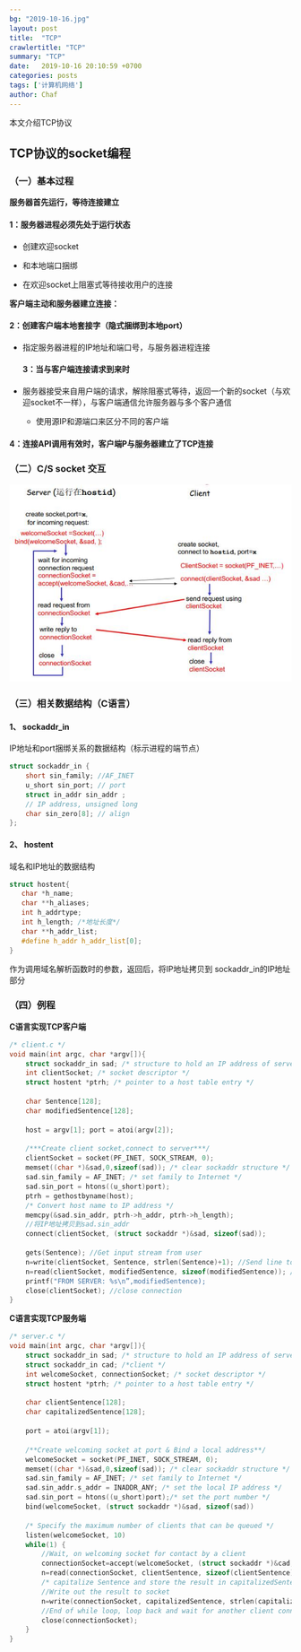 ```yaml
---
bg: "2019-10-16.jpg"
layout: post
title:  "TCP"
crawlertitle: "TCP"
summary: "TCP"
date:   2019-10-16 20:10:59 +0700
categories: posts
tags: ['计算机网络']
author: Chaf
---
```


本文介绍TCP协议

## TCP协议的socket编程

### （一）基本过程

  **服务器首先运行，等待连接建立**

#### 1：服务器进程必须先处于运行状态

* 创建欢迎socket

* 和本地端口捆绑

* 在欢迎socket上阻塞式等待接收用户的连接

**客户端主动和服务器建立连接：**

#### 2：创建客户端本地套接字（隐式捆绑到本地port） 

* 指定服务器进程的IP地址和端口号，与服务器进程连接

  #### 3：当与客户端连接请求到来时

* 服务器接受来自用户端的请求，解除阻塞式等待，返回一个新的socket（与欢迎socket不一样），与客户端通信允许服务器与多个客户通信
  
  * 使用源IP和源端口来区分不同的客户端 

#### 4：连接API调用有效时，客户端P与服务器建立了TCP连接

### （二）C/S socket 交互

![](/assets/images/socket/TCP/1.jpg)

### （三）相关数据结构（C语言）

#### 1、  sockaddr_in

  IP地址和port捆绑关系的数据结构（标示进程的端节点）  

```c
struct sockaddr_in {
    short sin_family; //AF_INET
    u_short sin_port; // port
    struct in_addr sin_addr ;
    // IP address, unsigned long
    char sin_zero[8]; // align
};
```

#### 2、  hostent  

  域名和IP地址的数据结构  

 ```c
struct hostent{ 
    char *h_name;
    char **h_aliases;
    int h_addrtype;
    int h_length; /*地址长度*/
    char **h_addr_list;
    #define h_addr h_addr_list[0];
}
 ```

作为调用域名解析函数时的参数，返回后，将IP地址拷贝到 sockaddr_in的IP地址部分  

### （四）例程

**C语言实现TCP客户端**

```c
/* client.c */
void main(int argc, char *argv[]){
    struct sockaddr_in sad; /* structure to hold an IP address of server */
    int clientSocket; /* socket descriptor */
    struct hostent *ptrh; /* pointer to a host table entry */
    
    char Sentence[128];
    char modifiedSentence[128];
    
    host = argv[1]; port = atoi(argv[2]);
    
    /***Create client socket,connect to server***/
    clientSocket = socket(PF_INET, SOCK_STREAM, 0);
    memset((char *)&sad,0,sizeof(sad)); /* clear sockaddr structure */
    sad.sin_family = AF_INET; /* set family to Internet */
    sad.sin_port = htons((u_short)port);
    ptrh = gethostbyname(host);
    /* Convert host name to IP address */
    memcpy(&sad.sin_addr, ptrh->h_addr, ptrh->h_length);
    //将IP地址拷贝到sad.sin_addr
    connect(clientSocket, (struct sockaddr *)&sad, sizeof(sad));
    
    gets(Sentence); //Get input stream from user
    n=write(clientSocket, Sentence, strlen(Sentence)+1); //Send line to server
    n=read(clientSocket, modifiedSentence, sizeof(modifiedSentence)); //Read line from server
    printf("FROM SERVER: %s\n”,modifiedSentence); 
    close(clientSocket); //close connection
}
```

**C语言实现TCP服务端**

```c
/* server.c */
void main(int argc, char *argv[]){
    struct sockaddr_in sad; /* structure to hold an IP address of server*/
    struct sockaddr_in cad; /*client */
    int welcomeSocket, connectionSocket; /* socket descriptor */
    struct hostent *ptrh; /* pointer to a host table entry */
    
    char clientSentence[128];
    char capitalizedSentence[128];
    
    port = atoi(argv[1]);
    
    /**Create welcoming socket at port & Bind a local address**/
    welcomeSocket = socket(PF_INET, SOCK_STREAM, 0);
    memset((char *)&sad,0,sizeof(sad)); /* clear sockaddr structure */
    sad.sin_family = AF_INET; /* set family to Internet */
    sad.sin_addr.s_addr = INADDR_ANY; /* set the local IP address */
    sad.sin_port = htons((u_short)port);/* set the port number */
    bind(welcomeSocket, (struct sockaddr *)&sad, sizeof(sad))
        
    /* Specify the maximum number of clients that can be queued */
    listen(welcomeSocket, 10)
    while(1) {
        //Wait, on welcoming socket for contact by a client
        connectionSocket=accept(welcomeSocket, (struct sockaddr *)&cad, &alen); 
        n=read(connectionSocket, clientSentence, sizeof(clientSentence));
        /* capitalize Sentence and store the result in capitalizedSentence*/
        //Write out the result to socket
        n=write(connectionSocket, capitalizedSentence, strlen(capitalizedSentence)+1); 
        //End of while loop, loop back and wait for another client connection
        close(connectionSocket); 
	}
}

```


